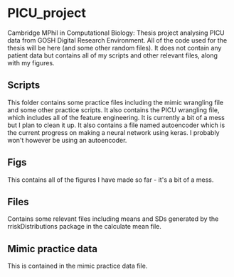 # PICU_project
Cambridge MPhil in Computational Biology: Thesis project analysing PICU data from GOSH Digital Research Environment. All of the code used for the thesis will be here (and some other random files). It does not contain any patient data but contains all of my scripts and other relevant files, along with my figures.

## Scripts
This folder contains some practice files including the mimic wrangling file and some other practice scripts.
It also contains the PICU wrangling file, which includes all of the feature engineering. It is currently a bit of a mess but I plan to clean it up.
It also contains a file named autoencoder which is the current progress on making a neural network using keras. I probably won't however be using an autoencoder.

## Figs
This contains all of the figures I have made so far - it's a bit of a mess.

## Files
Contains some relevant files including means and SDs generated by the rriskDistributions package in the calculate mean file.

## Mimic practice data
This is contained in the mimic practice data file.
